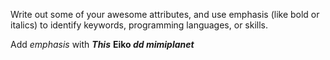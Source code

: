 Write out some of your awesome attributes, and use emphasis (like bold or italics) to identify keywords, programming languages, or skills. 
 
Add _emphasis_ with _**This**_
__Eiko _dd_ *mimiplanet*__
